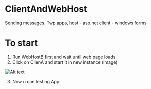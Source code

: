 # ClientAndWebHost
Sending messages. Twp apps, host - asp.net client - windows forms

# To start
1. Run WebHostB first and wait until web page loads.
2. Click on ClienA and start it in new instance (image)

![Alt text](http://i.imgur.com/BjsPPNS.png)

3. Now u can testing App.

